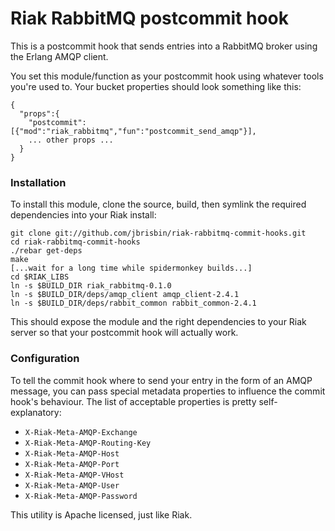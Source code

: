 # Riak RabbitMQ postcommit hook

This is a postcommit hook that sends entries into a RabbitMQ broker using the 
Erlang AMQP client.

You set this module/function as your postcommit hook using whatever tools you're 
used to. Your bucket properties should look something like this:

    {
      "props":{
        "postcommit":[{"mod":"riak_rabbitmq","fun":"postcommit_send_amqp"}],
        ... other props ...
      }
    }

### Installation

To install this module, clone the source, build, then symlink the required 
dependencies into your Riak install:

    git clone git://github.com/jbrisbin/riak-rabbitmq-commit-hooks.git
    cd riak-rabbitmq-commit-hooks
    ./rebar get-deps
    make
    [...wait for a long time while spidermonkey builds...]
    cd $RIAK_LIBS
    ln -s $BUILD_DIR riak_rabbitmq-0.1.0
    ln -s $BUILD_DIR/deps/amqp_client amqp_client-2.4.1
    ln -s $BUILD_DIR/deps/rabbit_common rabbit_common-2.4.1

This should expose the module and the right dependencies to your Riak server so 
that your postcommit hook will actually work.

### Configuration

To tell the commit hook where to send your entry in the form of an AMQP message, 
you can pass special metadata properties to influence the commit hook's behaviour. 
The list of acceptable properties is pretty self-explanatory:

* `X-Riak-Meta-AMQP-Exchange`
* `X-Riak-Meta-AMQP-Routing-Key`
* `X-Riak-Meta-AMQP-Host`
* `X-Riak-Meta-AMQP-Port`
* `X-Riak-Meta-AMQP-VHost`
* `X-Riak-Meta-AMQP-User`
* `X-Riak-Meta-AMQP-Password`

This utility is Apache licensed, just like Riak.